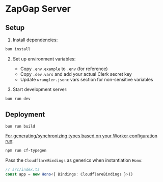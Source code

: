 # ZapGap Server

## Setup

1. Install dependencies:
```bash
bun install
```

2. Set up environment variables:
   - Copy `.env.example` to `.env` (for reference)
   - Copy `.dev.vars` and add your actual Clerk secret key
   - Update `wrangler.jsonc` vars section for non-sensitive variables

3. Start development server:
```bash
bun run dev
```

## Deployment

```bash
bun run build
```

[For generating/synchronizing types based on your Worker configuration run](https://developers.cloudflare.com/workers/wrangler/commands/#types):

```txt
npm run cf-typegen
```

Pass the `CloudflareBindings` as generics when instantiation `Hono`:

```ts
// src/index.ts
const app = new Hono<{ Bindings: CloudflareBindings }>()
```
